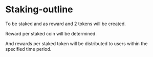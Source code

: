 # Staking-outline

To be staked and as reward and 2 tokens will be created.

Reward per staked coin will be determined.

And rewards per staked token will be distributed to users within the specified time period.
